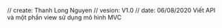 // create: Thanh Long Nguyen
// vesion: V1.0
// date: 06/08/2020
Viết API và một phần view sử dụng mô hình MVC 
